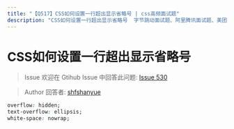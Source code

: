 ```yaml
---
title: "【Q517】CSS如何设置一行超出显示省略号 | css高频面试题"
description: "CSS如何设置一行超出显示省略号  字节跳动面试题、阿里腾讯面试题、美团小米面试题。"
---
```


# CSS如何设置一行超出显示省略号

> Issue
> 欢迎在 Gtihub Issue 中回答此问题: [Issue 530](https://github.com/shfshanyue/Daily-Question/issues/530)

> Author
> 回答者: [shfshanyue](https://github.com/shfshanyue)

```css
overflow: hidden;
text-overflow: ellipsis;
white-space: nowrap;
```
